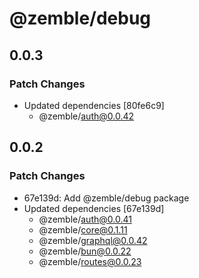 # @zemble/debug

## 0.0.3

### Patch Changes

- Updated dependencies [80fe6c9]
  - @zemble/auth@0.0.42

## 0.0.2

### Patch Changes

- 67e139d: Add @zemble/debug package
- Updated dependencies [67e139d]
  - @zemble/auth@0.0.41
  - @zemble/core@0.1.11
  - @zemble/graphql@0.0.42
  - @zemble/bun@0.0.22
  - @zemble/routes@0.0.23
